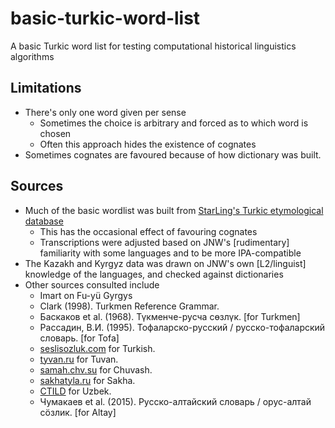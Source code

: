 # basic-turkic-word-list
A basic Turkic word list for testing computational historical linguistics algorithms

## Limitations
* There's only one word given per sense
  * Sometimes the choice is arbitrary and forced as to which word is chosen
  * Often this approach hides the existence of cognates
* Sometimes cognates are favoured because of how dictionary was built.

## Sources
* Much of the basic wordlist was built from [StarLing's Turkic etymological database](http://starling.rinet.ru/cgi-bin/query.cgi?basename=\data\alt\turcet&root=config&morpho=0)
  * This has the occasional effect of favouring cognates
  * Transcriptions were adjusted based on JNW's [rudimentary] familiarity with some languages and to be more IPA-compatible
* The Kazakh and Kyrgyz data was drawn on JNW's own [L2/linguist] knowledge of the languages, and checked against dictionaries
* Other sources consulted include
  * Imart on Fu-yü Gyrgys
  * Clark (1998).  Turkmen Reference Grammar.
  * Баскаков et al. (1968).  Түкменче-русча сөзлүк.  [for Turkmen]
  * Рассадин, В.И. (1995).  Тофаларско-русский / русско-тофаларский словарь.  [for Tofa]
  * [seslisozluk.com](http://seslisozluk.com) for Turkish.
  * [tyvan.ru](http://tyvan.ru) for Tuvan.
  * [samah.chv.su](samah.chv.su/cgi-bin/s.cgi) for Chuvash.
  * [sakhatyla.ru](http://sakhatyla.ru) for Sakha.
  * [CTILD](http://www.indiana.edu/~ctild/dict/) for Uzbek.
  * Чумакаев et al. (2015).  Русско-алтайский словарь / орус-алтай сӧзлик.  [for Altay]
